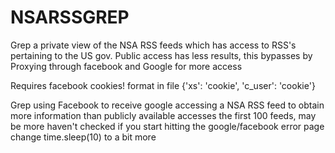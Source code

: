 # NSARSSGREP
Grep a private view of the NSA RSS feeds which has access to RSS's pertaining to the US gov. Public access has less results, this bypasses by Proxying through facebook and Google for more access

Requires facebook cookies! format in file {'xs': 'cookie', 'c_user': 'cookie'}


Grep using Facebook to receive google accessing a NSA RSS feed to obtain more information than publicly available
accesses the first 100 feeds, may be more haven't checked
if you start hitting the google/facebook error page change time.sleep(10) to a bit more

